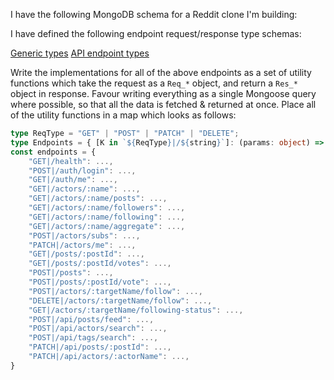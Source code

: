 I have the following MongoDB schema for a Reddit clone I'm building:
[](/)



I have defined the following endpoint request/response type schemas:

[Generic types](/types/types.ts)
[API endpoint types](/types/api.ts)



Write the implementations for all of the above endpoints as a set of utility functions which take the request as a `Req_*` object, and return a `Res_*` object in response.
Favour writing everything as a single Mongoose query where possible, so that all the data is fetched & returned at once.
Place all of the utility functions in a map which looks as follows:

```ts
type ReqType = "GET" | "POST" | "PATCH" | "DELETE";
type Endpoints = { [K in `${ReqType}|/${string}`]: (params: object) => Promise<object> }
const endpoints = {
    "GET|/health": ...,
    "POST|/auth/login": ...,
    "GET|/auth/me": ...,
    "GET|/actors/:name": ...,
    "GET|/actors/:name/posts": ...,
    "GET|/actors/:name/followers": ...,
    "GET|/actors/:name/following": ...,
    "GET|/actors/:name/aggregate": ...,
    "POST|/actors/subs": ...,
    "PATCH|/actors/me": ...,
    "GET|/posts/:postId": ...,
    "GET|/posts/:postId/votes": ...,
    "POST|/posts": ...,
    "POST|/posts/:postId/vote": ...,
    "POST|/actors/:targetName/follow": ...,
    "DELETE|/actors/:targetName/follow": ...,
    "GET|/actors/:targetName/following-status": ...,
    "POST|/api/posts/feed": ...,
    "POST|/api/actors/search": ...,
    "POST|/api/tags/search": ...,
    "PATCH|/api/posts/:postId": ...,
    "PATCH|/api/actors/:actorName": ...,
}
```

